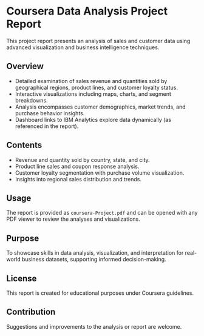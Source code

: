 # Coursera Data Analysis Project Report

This project report presents an analysis of sales and customer data using advanced visualization and business intelligence techniques.

## Overview

- Detailed examination of sales revenue and quantities sold by geographical regions, product lines, and customer loyalty status.
- Interactive visualizations including maps, charts, and segment breakdowns.
- Analysis encompasses customer demographics, market trends, and purchase behavior insights.
- Dashboard links to IBM Analytics explore data dynamically (as referenced in the report).

## Contents

- Revenue and quantity sold by country, state, and city.
- Product line sales and coupon response analysis.
- Customer loyalty segmentation with purchase volume visualization.
- Insights into regional sales distribution and trends.

## Usage

The report is provided as `coursera-Project.pdf` and can be opened with any PDF viewer to review the analyses and visualizations.

## Purpose

To showcase skills in data analysis, visualization, and interpretation for real-world business datasets, supporting informed decision-making.

## License

This report is created for educational purposes under Coursera guidelines.

## Contribution

Suggestions and improvements to the analysis or report are welcome.
